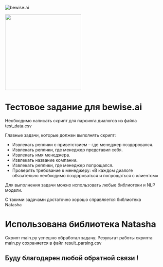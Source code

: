 ![bewise.ai](https://hh.ru/employer-logo/4269037.jpeg)
<div id="header" align="left">
  <img src="https://robotdreams.cc/ckeditor/blog/191-10-knig-o-python/pic1.gif" width="250"/>
</div>

# Тестовое задание для bewise.ai
 
Необходимо написать скрипт для парсинга диалогов из файла test_data.csv

Главные задачи, которые должен выполнять скрипт: 
  - Извлекать реплики с приветствием – где менеджер поздоровался. 
  - Извлекать реплики, где менеджер представил себя. 
  - Извлекать имя менеджера. 
  - Извлекать название компании. 
  - Извлекать реплики, где менеджер попрощался.
  - Проверять требование к менеджеру: «В каждом диалоге обязательно необходимо поздороваться и попрощаться с клиентом»

Для выполнения задачи можно использовать любые библиотеки и NLP модели.

С такими задачами достаточно хорошо справляется библиотека Natasha
# Использована библиотека Natasha

Скрипт main.py успешно обработал задачу. 
Результат работы скрипта main.py сохраняется в файл result_parsing.csv


## Буду благодарен любой обратной связи !
